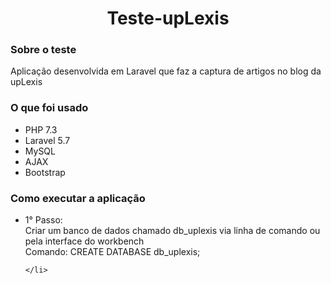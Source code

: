 <h1 align="center">Teste-upLexis</h1>

<h3>Sobre o teste</h3>
<p>Aplicação desenvolvida em Laravel que faz a captura de artigos no blog da upLexis</p>

<h3>O que foi usado</h3>
<ul>
    <li>PHP 7.3</li>
    <li>Laravel 5.7</li>
    <li>MySQL</li>
    <li>AJAX</li>
    <li>Bootstrap</li>
</ul>

<h3>Como executar a aplicação</h3>

<ul>
    <li>
        <p>1° Passo:
            <br>Criar um banco de dados chamado db_uplexis via linha de comando ou pela interface do workbench
            <br>Comando: CREATE DATABASE db_uplexis;</p>
            
    </li>
</ul>



